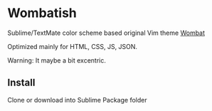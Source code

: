 Wombatish
=========

Sublime/TextMate color scheme based original Vim theme [Wombat](http://dengmao.wordpress.com/2007/01/22/vim-color-scheme-wombat/)

Optimized mainly for HTML, CSS, JS, JSON.

Warning: It maybe a bit excentric.

Install
----------
Clone or download into Sublime Package folder